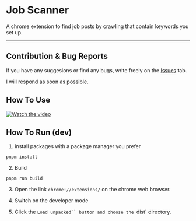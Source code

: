 # Job Scanner

A chrome extension to find job posts by crawling that contain keywords you set up.

---

## Contribution & Bug Reports

If you have any suggesions or find any bugs, write freely on the [Issues](https://github.com/hsk-kr/linkedin-job-scanner/issues) tab.

I will respond as soon as possible.

## How To Use

[![Watch the video](https://img.youtube.com/vi/SbgCQaQ6fzI/default.jpg)](https://www.youtube.com/watch?v=SbgCQaQ6fzI)

## How To Run (dev)

1. install packages with a package manager you prefer

```properties
pnpm install
```

2. Build

```properties
pnpm run build
```

3. Open the link `chrome://extensions/` on the chrome web browser.

4. Switch on the developer mode

5. Click the ` Load unpacked`` button and choose the  `dist` directory.
